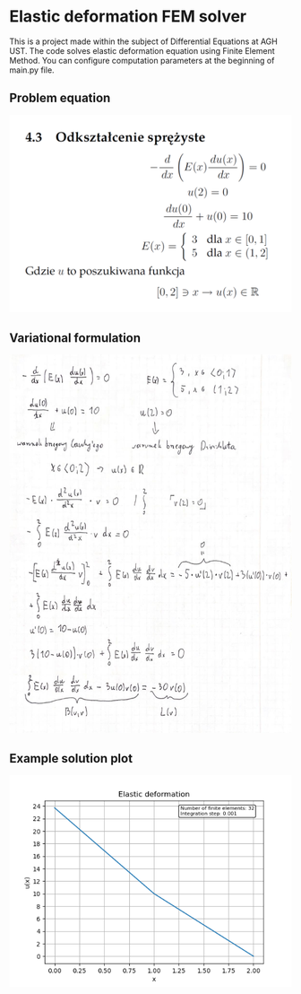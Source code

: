 # Elastic deformation FEM solver
This is a project made within the subject of Differential Equations at AGH UST.
The code solves elastic deformation equation using Finite Element Method.
You can configure computation parameters at the beginning of main.py file.

## Problem equation
![assignment.png](assignment.png)

## Variational formulation
![variational_formulation.jpg](variational_formulation.jpg)

## Example solution plot
![solution_plot.png](solution_plot.png)
